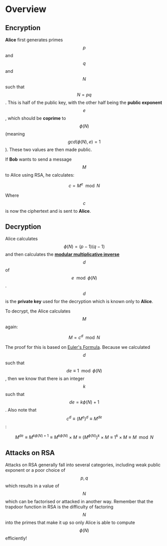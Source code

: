 # Overview

## Encryption

**Alice** first generates primes $$p$$ and $$q$$ and $$N$$ such that $$N=pq$$. This is half of the public key, with the other half being the **public exponent** $$e$$, which should be **coprime** to $$\phi (N)$$ (meaning $$gcd(\phi (N), e) = 1$$). These two values are then made public.

If **Bob** wants to send a message $$M$$ to Alice using RSA, he calculates:

$$
c = M^e \mod N
$$

Where $$c$$ is now the ciphertext and is sent to **Alice**.

## Decryption

Alice calculates $$\phi (N) = (p-1)(q-1)$$ and then calculates the [**modular multiplicative inverse**](../fundamentals/modular-arithmetic.md#modular-multiplicative-inverses) $$d$$ of $$e \mod \phi (N)$$. $$d$$ is the **private key** used for the decryption which is known only to **Alice**.

To decrypt, the Alice calculates $$M$$ again:

$$
M = c^d \mod N
$$

The proof for this is based on [Euler's Formula](../fundamentals/rings-fields-and-eulers-totient-function.md#eulers-formula). Because we calculated $$d$$ such that $$de \equiv 1 \mod \phi (N)$$, then we know that there is an integer $$k$$ such that $$de = k\phi (N) + 1$$. Also note that $$c^d \equiv (M^e)^d \equiv M^{de}$$:

$$
M^{de} \equiv M ^ {k\phi (N) + 1} \equiv M^{k\phi (N)} \times M \equiv (M^{\phi (N)})^k \times M \equiv 1^k \times M \equiv M \mod N
$$

## Attacks on RSA

Attacks on RSA generally fall into several categories, including weak public exponent or a poor choice of $$p,q$$ which results in a value of $$N$$ which can be factorised or attacked in another way. Remember that the trapdoor function in RSA is the difficulty of factoring $$N$$ into the primes that make it up so only Alice is able to compute $$\phi(N)$$ efficiently!
